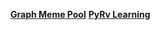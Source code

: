 [**Graph Meme Pool**](/graph-meme-pool)
[**PyRv Learning**](https://github.com/karlo-babic/pyrv#readme)